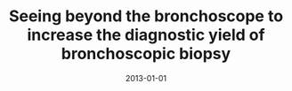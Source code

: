 ---
title: "Seeing beyond the bronchoscope to increase the diagnostic yield of bronchoscopic biopsy"
collection: publications
permalink: /publication/2013-01-01-Seeing-beyond-the-bronchoscope-to-increase-the-diagnostic-yield-of-bronchoscopic-biopsy
scholarlink: https://scholar.google.com/scholar?q=Seeing+beyond+the+bronchoscope+to+increase+the+diagnostic+yield+of+bronchoscopic+biopsy
date: 2013-01-01
venue: 'Am J Respir Crit Care Med'
citation: ' L. Hariri,  M. Villiger,  M. Applegate,  M. Mino-Kenudson,  E. Mark,  B. Bouma,  M. Suter, &quot;Seeing beyond the bronchoscope to increase the diagnostic yield of bronchoscopic biopsy.&quot; Am J Respir Crit Care Med, 2013.'
firstauthor: false
---